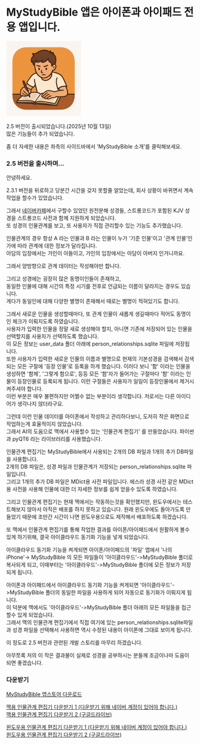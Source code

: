 # MyStudyBible 앱은 아이폰과 아이패드 전용 앱입니다.

<img src="MyStudyBible_2_4_Images/bibleAppIcon.png" width="200">

<br>

2.5 버전이 출시되었습니다.(2025년 10월 13일)  
많은 기능들이 추가 되었습니다.  
  
좀 더 자세한 내용은 좌측의 사이드바에서 'MyStudyBible 소개'를 클릭해보세요.


### 2.5 버전을 출시하며...

안녕하세요.  

2.3.1 버전을 뒤로하고 당분간 시간을 갖지 못할줄 알았는데, 회사 상황이 바뀌면서 계속 작업을 할수가 있었습니다.  

그래서 [네이버카페](https://cafe.naver.com/thewordkor)에서 구할수 있었던 원전분해 성경들, 스트롱코드가 포함된 KJV 성경을 스트롱코드 사전과 함께 지원하게 되었습니다.  
또 성경의 인물관계를 보고, 또 사용자가 직접 관리할수 있는 기능도 추가했습니다.  
  
인물관계의 경우 항상 A 라는 인물과 B 라는 인물이 누가 '기준 인물'이고 '관계 인물'인가에 따라 관계에 대한 정보가 달라집니다.  
아담의 입장에서는 가인이 아들이고, 가인의 입장에서는 아담이 아버지 인거니까요.  
  
그래서 양방향으로 관계 데이터는 작성해야만 합니다.  
  
그리고 성경에는 굉장히 많은 동명이인들이 존재하고,  
동일한 인물에 대해 시간의 특정 시기를 전후로 언급되는 이름이 달라지는 경우도 있습니다.  
게다가 동일인에 대해 다양한 별명이 존재해서 때로는 별명이 적혀있기도 합니다.  
  
그래서 새로운 인물을 생성할때마다, 또 관계 인물이 새롭게 생길때마다 적어도 동명이인 체크가 이뤄지도록 하였습니다.  
사용자가 입력한 인물을 정말 새로 생성해야 할지, 아니면 기존에 저장되어 있는 인물을 선택할지를 사용자가 선택하도록 했습니다.  
이 모든 정보는 user_data 폴더 아래에 person_relationships.sqlite 파일에 저장됩니다.  
또한 사용자가 입력한 새로운 인물의 이름과 별명으로 현재의 기본성경을 검색해서 검색되는 모든 구절에 '등장 인물'로 등록을 하게 했습니다. 이러다 보니 '함' 이라는 인물을 생성하면 '함께', '그렇게 함으로', 등등 모든 '함'자가 들어가는 구절마다 '함' 이라는 인물이 등장인물로 등록되게 됩니다. 이런 구절들은 사용자가 일일이 등장인물에서 제거시켜주셔야 합니다.  
이런 부분은 매우 불편하지만 어쩔수 없는 부분이라 생각합니다. 저로서는 다른 아이디어가 생각나지 않더라구요.  
  
그런데 이런 인물 데이터를 아이폰에서 작성하고 관리하다보니, 도저히 작은 화면으로 작업하는게 효율적이지 않았습니다.  
그래서 AI의 도움으로 맥에서 사용할수 있는 '인물관계 편집기' 를 만들었습니다. 파이썬과 pyQT6 라는 라이브러리를 사용했습니다.  
  
인물관계 편집기는 MyStudyBible에서 사용되는 2개의 DB 파일과 1개의 추가 DB파일을 사용합니다.  
2개의 DB 파일은, 성경 파일과 인물관계가 저장되는 person_relationships.sqlite 파일입니다.  
그리고 1개의 추가 DB 파일은 MDict용 사전 파일입니다. 에스라 성경 사전 같은 MDict 용 사전을 사용해 인물에 대한 더 자세한 정보를 쉽게 얻을수 있도록 하였습니다.  
  
그리고 인물관계 편집기는 현재 맥에서는 작동하는것을 확인했지만, 윈도우에서는 테스트해보지 않아서 아직은 배포를 하지 못하고 있습니다. 원래 윈도우에도 돌아가도록 만들었기 때문에 조만간 시간이 나면 윈도우용으로도 제작해서 배포하도록 하겠습니다.  
  
또 맥에서 인물관계 편집기를 통해 작업한 결과를 아이폰/아이패드에서 원활하게 볼수 있게 하기위해, 결국 아이클라우드 동기화 기능을 넣게 되었습니다.  
  
아이클라우드 동기화 기능을 켜게되면 아이폰/아이패드의 '파일' 앱에서 '나의 iPhone'-> MyStudyBible 의 모든 파일들이 '아이클라우드'->MyStudyBible 폴더로 복사되게 되고, 이때부터는 '아이클라우드'->MyStudyBible 폴더에 모든 정보가 저장되게 됩니다.  
  
아이폰과 아이패드에서 아이클라우드 동기화 기능을 켜게되면 '아이클라우드'->MyStudyBible 폴더의 동일한 파일을 사용하게 되어 자동으로 동기화가 이뤄지게 됩니다.  
이 덕분에 맥에서도 '아이클라우드'->MyStudyBible 폴더 아래의 모든 파일들을 접근할수 있게 되었습니다.  
그래서 맥의 인물관계 편집기에서 직접 여기에 있는 person_relationships.sqlite파일과 성경 파일을 선택해서 사용하면 역시 수정된 내용이 아이폰에 그대로 보이게 됩니다.  
  
이 정도로 2.5 버전과 관련된 개발 스토리를 마무리 하겠습니다.

아무쪼록 저의 이 작은 결과물이 실제로 성경을 공부하시는 분들께 조금이나마 도움이 되면 좋겠습니다.
  
### 다운받기

[MyStudyBible 앱스토어 다운로드](https://apps.apple.com/us/app/mystudybible/id6743988874)  

[맥용 인물관계 편집기 다운받기 1 (다운받기 위해 네이버 계정이 있어야 합니다.)](https://naver.me/5wNOIzYa)  
[맥용 인물관계 편집기 다운받기 2 (구글드라이브)](https://drive.google.com/drive/folders/1A6oZ2GKBe6nNGWUiDnpRsL-aX61EcJTc?usp=sharing)  
  
[윈도우용 인물관계 편집기 다운받기 1 (다운받기 위해 네이버 계정이 있어야 합니다.)]()  
[윈도우용 인물관계 편집기 다운받기 2 (구글드라이브)]()  


